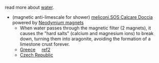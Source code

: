 read more about [water](https://www.pipiscrew.com/2017/07/water-explained/).

* (magnetic anti-limescale for shower) [meliconi.SOS Calcare Doccia](https://www.meliconi.com/en/product/sos-calcare-doccia/) powered by [Neodymium magnets](https://en.wikipedia.org/wiki/Neodymium_magnet)
	* When water passes through the magnetic filter (2 magnets), it causes the "hard salts" (calcium and magnesium ions) to break down, turning them into aragonite, avoiding the formation of a limestone crust forever.
	* [Greece](https://www.skroutz.gr/s/23848415/Meliconi-Sos-Calcare-Shower-Μαγνητικό-Φίλτρο-Μπαταρίας-ή-Τηλεφώνου-Μπάνιου-070-0592.html) &nbsp; &nbsp; [ref2](https://cosmomarket.gr/index.php?p=4&item_id=354885)
	* [Czech Republic](https://www.datart.cz/magneticky-odvapnovac-vody-meliconi-656155.html)